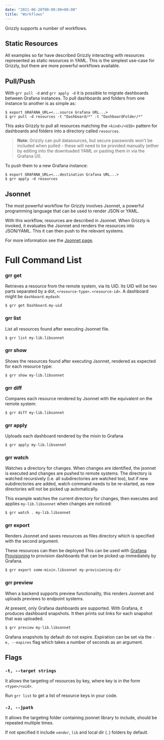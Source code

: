 ```yaml
---
date: "2021-06-28T00:00:00+00:00"
title: "Workflows"
---
```


Grizzly supports a number of workflows.

## Static Resources
All examples so far have described Grizzly interacting with resources represented
as static resources in YAML. This is the simplest use-case for Grizzly, but there
are more powerful workflows available.

## Pull/Push
With `grr pull -d` and `grr apply -d` it is possible to migrate dashboards between
Grafana instances. To pull dashboards and folders from one instance to another
is as simple as:
```
$ export GRAFANA_URL=<...source Grafana URL...>
$ grr pull -d resources -t "Dashboard/*" -t "DashboardFolder/*"
```
This asks Grizzly to pull all resources matching the `<kind>/<UID>` pattern for
dashboards and folders into a directory called `resources`.

> **Note**: Grizzly can pull datasources, but secure passwords won't be included
> when pulled - these will need to be provided manually (either by editing into
> the downloaded YAML or pasting them in via the Grafana UI).

To push them to a new Grafana instance:
```
$ export GRAFANA_URL=<...destination Grafana URL...>
$ grr apply -d resources
```

## Jsonnet
The most powerful workflow for Grizzly involves Jsonnet, a powerful programming
language that can be used to render JSON or YAML.

With this workflow, resources are described in Jsonnet. When Grizzly is invoked,
it evaluates the Jsonnet and renders the resources into JSON/YAML. This it can
then push to the relevant systems.

For more information see the [Jsonnet page](../jsonnet/).

# Full Command List

### grr get
Retrieves a resource from the remote system, via its UID. Its UID will be two parts separated by a dot, `<resource-type>.<resource-id>`. A dashboard might be `dashboard.mydash`:

```sh
$ grr get Dashboard.my-uid
```

### grr list
List all resources found after executing Jsonnet file.
```sh
$ grr list my-lib.libsonnet
```

### grr show
Shows the resources found after executing Jsonnet, rendered as expected for each resource type:

```sh
$ grr show my-lib.libsonnet
```

### grr diff
Compares each resource rendered by Jsonnet with the equivalent on the remote system:

```sh
$ grr diff my-lib.libsonnet
```

### grr apply
Uploads each dashboard rendered by the mixin to Grafana
```sh
$ grr apply my-lib.libsonnet
```

### grr watch
Watches a directory for changes. When changes are identified, the
jsonnet is executed and changes are pushed to remote systems.
The directory is watched recursively (i.e. all subdirectories are watched too),
but if new subdirectories are added, watch command needs to be re-started,
as new directories will not be picked up automatically.

This example watches the current directory for changes, then executes and applies
`my-lib.libsonnet` when changes are noticed:

```sh
$ grr watch . my-lib.libsonnet
```

### grr export
Renders Jsonnet and saves resources as files directory which is specified with
the second argument.

These resources can then be deployed This can be used with
[Grafana Provisioning](https://grafana.com/docs/grafana/latest/administration/provisioning/)
to provision dashboards that can be picked up immediately by Grafana.

```sh
$ grr export some-mixin.libsonnet my-provisioning-dir
```

### grr preview
When a backend supports preview functionality, this renders Jsonnet and
uploads previews to endpoint systems.

At present, only Grafana dashboards are supported. With Grafana, it produces
dashboard snapshots. It then prints out links for each snapshot that was uploaded.

```sh
$ grr preview my-lib.libsonnet
```
Grafana snapshots by default do not expire. Expiration can be set via the
`-e, --expires` flag which takes a number of seconds as an argument.

## Flags

### `-t, --target strings`

It allows the targeting of resources by key, where key is in the form `<type>/<uid>`.

Run `grr list` to get a list of resource keys in your code.

### `-J, --jpath`

It allows the targeting folder containing jsonnet library to include, should be repeated multiple times.

If not specified it include `vendor`, `lib` and local dir (`.`) folders by default.
